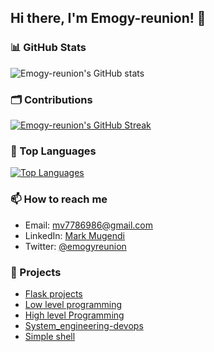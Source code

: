 ## Hi there, I'm Emogy-reunion! 👋

### 📊 GitHub Stats
![Emogy-reunion's GitHub stats](https://github-readme-stats.vercel.app/api?username=Emogy-reunion&show_icons=true&theme=radical)

### 🗂️ Contributions
[![Emogy-reunion's GitHub Streak](https://github-readme-streak-stats.herokuapp.com/?user=Emogy-reunion&theme=dark)](https://git.io/streak-stats)

### 🌟 Top Languages
[![Top Languages](https://github-readme-stats.vercel.app/api/top-langs/?username=Emogy-reunion&layout=compact&theme=radical)](https://github.com/Emogy-reunion/github-readme-stats)

### 📫 How to reach me
- Email: mv7786986@gmail.com
- LinkedIn: [Mark Mugendi](https://linkedin.com/in/mark-mugendi-293949253)
- Twitter: [@emogyreunion](https://twitter.com/emogyreunion)

### 💼 Projects
- [Flask projects ](https://github.com/Emogy-reunion/flask)
- [Low level programming](https://github.com/Emogy-reunion/alx-low_level_programming)
- [High level Programming](https://github.com/Emogy-reunion/alx-higher_level_programming)
- [System_engineering-devops](https://github.com/Emogy-reunion/alx-system_engineering-devops)
- [Simple shell](https://github.com/Emogy-reunion/simple_shell)
